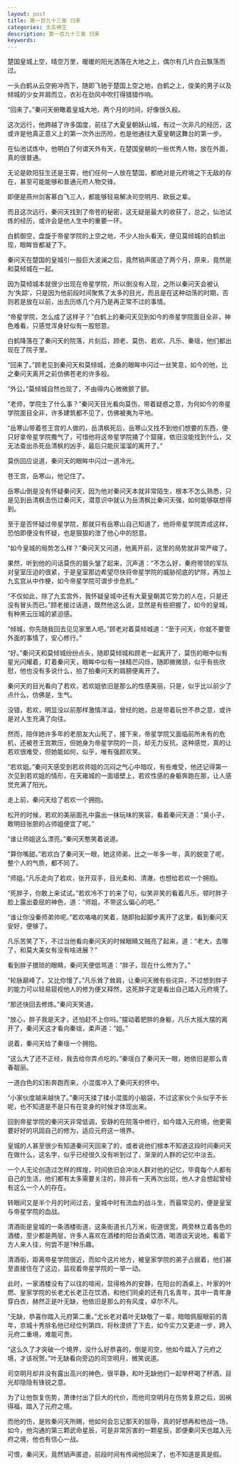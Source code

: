 ```yaml
---
layout: post
title: 第一百九十三章 归来
categories: 太古神王
description: 第一百九十三章 归来
keywords:
---
```


楚国皇城上空，晴空万里，暖暖的阳光洒落在大地之上，偶尔有几片白云飘荡而过。

一头白鹤从云空俯冲而下，随即飞驰于楚国上空之地，白鹤之上，俊美的男子以及倾城的少女并肩而立，衣衫在劲风中吹打得猎猎作响。

“回来了。”秦问天俯瞰着皇城大地，两个月的时间，好像很久般。

这次远行，他跨越了许多国度，前往了大夏皇朝妖山城，有过一次非凡的经历，这或许是他真正意义上的第一次外出历险，也是他通往大夏皇朝这舞台的第一步。

在仙池试炼中，他明白了何谓天外有天，在楚国皇朝的一些优秀人物，放在外面，真的很普通。

无论是欧阳狂生还是王霄，他们任何一人放在楚国，都绝对是元府境之下无敌的存在，甚至可能能够和普通元府人物交锋。

即便是燕州剑客慕白飞三人，都能够轻易解决司空明月、欧辰之辈。

而且这次远行，秦问天找到了帝苍的秘密，这无疑是最大的收获了，总之，仙池试炼的经历，或许会是他人生中的重要一环。

白鹤御空，盘旋于帝星学院的上空之地，不少人抬头看天，便见莫倾城的白鹤出现，眼眸皆都凝了下。

秦问天在楚国的皇城引一股巨大波澜之后，竟然销声匿迹了两个月，原来，竟然是和莫倾城在一起。

因为莫倾城本就很少出现在帝星学院，所以倒没有人现，之所以秦问天会被认为‘失踪’，只是因为他前段时间聚焦了太多的目光，而且是在这种动荡的时期，否则若是放在以前，出去历练几个月乃是再正常不过的事情。

“帝星学院，怎么成了这样子？”白鹤上的秦问天见到如今的帝星学院面目全非，神色难看，只感觉浑身好似有一股怒意。

白鹤降落在了秦问天的院落，片刻后，顾老、莫伤、若欢、凡乐、秦瑶，他们都出现在了院子里。

“回来了。”顾老见到秦问天和莫倾城，沧桑的眼眸中闪过一丝笑意，如今的他，比之秦问天离开之前仿佛苍老的许多般。

“外公。”莫倾城自然也现了，不由得内心微微颤了颤。

“老师，学院生了什么事？”秦问天目光看向莫伤，带着疑惑之意，为何如今的帝星学院面目全非，许多建筑都不见了，仿佛被夷为平地。

“岳寒山带着苍王宫的人做的，岳清枫死后，岳寒山又找不到他们想要的东西，便只好拿帝星学院撒气了，可惜他将这帝星学院捅了个窟窿，依旧没能找到什么，又无法查出杀死岳清枫的凶手，最后只能灰溜溜的离开了。”

莫伤回应说道，秦问天的眼眸中闪过一道冷光。

苍王宫，岳寒山，他记住了。

岳寒山倒是没有怀疑秦问天，因为他对秦问天本就非常陌生，根本不怎么熟悉，只是见到岳清枫击伤过秦问天，潜意识中就认为岳清枫比秦问天强，如何能够联想得到。

至于是否怀疑过帝星学院，那就只有岳寒山自己知道了，他将帝星学院弄成这样，恐怕即便没有怀疑，也是狠狠的泄了他心中的怒意。

“如今皇城的局势怎么样？”秦问天又问道，他离开前，这里的局势就非常严峻了。

果然，听到他的问话莫伤的眉头皱了起来，沉声道：“不怎么好，秦府带领的军队对皇室压迫的很紧，于是皇室那边希望尽快将帝星学院的威胁彻底的铲除，再加上九玄宫从中作梗，如今帝星学院可谓步步危机。”

“不仅如此，除了九玄宫外，我怀疑皇城中还有大夏皇朝其它势力的人在，只是还没有冒头而已。”顾老接过话道，既然他这么说，显然是有些把握了，如今的皇城，有种黑云压城的紧迫感。

“倾城，你先随我回去见见家里人吧。”顾老对着莫倾城道：“至于问天，你就不要管外面的事情了，安心修行。”

“好。”秦问天和莫倾城纷纷点头，随即莫倾城和顾老一起离开了，莫伤的眼中似有星光闪耀着，盯着秦问天，眼眸中似有一抹精芒闪烁，随即微微颔，似乎有些欣慰，他也没有多说什么，拍了拍秦问天的肩膀便离开了。

秦问天的目光看向了若欢，若欢姐依旧是那么的性感美丽，只是，似乎比以前少了点什么，仿佛是，生气。

没错，若欢，明显没以前那样激情洋溢，曾经的她，总是带着玩世不恭之意，或许是对人生充满了向往。

然而，陪伴她许多年的老朋友大山死了，接下来，帝星学院又面临前所未有的危机，还被苍王宫欺压，但她身为帝星学院的一员，却无力反抗，这种感觉，真的让若欢很难受，但她能如何，似乎，唯有强颜欢笑。

“若欢姐。”秦问天感受到若欢师姐的沉闷之气心中暗叹，有些难受，他还记得第一次见到若欢姐的情形，在天雍城的一面墙壁上，若欢性感的身躯奔跑在那，让人感觉充满了阳光。

走上前，秦问天给了若欢一个拥抱。

松开的时候，若欢的美丽面孔中露出一抹玩味的笑容，看着秦问天道：“臭小子，敢明目张胆的占师姐便宜了呢。”

“谁让师姐这么漂亮。”秦问天憨笑着说道。

“算你嘴甜。”若欢白了秦问天一眼，她这师弟，比之一年多一年，真的蜕变了呢，整个人的气质，都不同了。

“师姐。”凡乐走向了若欢，张开双手，目光柔和、清澈，也想给若欢一个拥抱。

“死胖子，你敢上来试试。”若欢冷不丁的来了句，似笑非笑的看着凡乐，顿时胖子脸上露出委屈的神色，道：“师姐，不带这么偏心的吧。”

“谁让你没秦师弟帅呢。”若欢咯咯的笑着，随即抬起脚步离开了这里，看到秦问天安好，便够了。

凡乐苦笑了下，不过当他看向秦问天的时候眼睛又贼亮了起来，道：“老大，去哪了，和莫大美女有没有啥进展？”

看到胖子猥琐的眼睛，秦问天便低骂道：“胖子，现在什么修为了。”

“轮脉巅峰了，又比你慢了。”凡乐耸了耸肩，让秦问天微有些诧异，不过想到胖子的能力可以轻易窥视他人的修为便又释然，这死胖子定是看出自己踏入元府境了。

“那还快回去修炼。”秦问天笑道。

“放心，胖子我是天才，还怕赶不上你吗。”摆动着肥胖的身躯，凡乐大摇大摆的离开了，秦问天这才看向秦瑶，柔声道：“姐。”

说着，秦问天给了秦瑶一个拥抱。

“这么大了还不正经，我去给你弄点吃的。”秦瑶白了秦问天一眼，她依旧是那么青春靓丽。

一道白色的幻影奔跑而来，小混蛋冲入了秦问天的怀中。

“小家伙度越来越快了。”秦问天揉了揉小混蛋的小脑袋，不过这家伙个头似乎不长呢，也不知道是不是只有在变身的时候才体现出来。

回到帝星学院的秦问天非常低调，安静的在院落中修行，如今踏入元府境，他更需要好好的巩固自己的修为，适应元府这一境界。

皇城的人甚至很少有知道秦问天回来了的，或者说他们根本不知道这段时间秦问天在做什么，这名字，似乎已经很久没有听到过了，渐渐的人群的记忆中淡去。

一个人无论创造过怎样的辉煌，时间依旧会冲淡人群对他的记忆，毕竟每个人都有自己的生活，他们都有太多需要关注的，除非有一天再次出现，他人才会想起曾经有这么一个人的存在。

转眼间又是半个月的时间过去，皇城中时有流血的战斗生，而最常见的，便是皇室与帝星学院的血战。

清酒街是皇城的一条酒楼街道，这条街道长几万米，街道很宽，两旁林立着各色的酒楼，至少都是两层，许多人喜欢在酒楼的阳台酒桌饮酒，喝酒谈天说地，看着下方人来人往，何尝不是?种乐趣。

清酒街，距离帝星学院很近，而如今这片地方，被皇家学院的弟子占据着，他们甚至直接住在了这边，监视着帝星学院的一举一动。

此时，一家酒楼没有了以往的喧闹，显得格外的安静，在阳台的酒桌上，叶家的叶燃、皇家学院的长老尤长老正在饮酒，和他们同桌的还有几名青年，其中一青年身穿白衣，赫然正是叶无缺，他依旧是那么的有风度，卓尔不凡。

“无缺，恭喜你踏入元府第二重。”尤长老对着叶无缺敬了一辈，暗暗佩服眼前的青年，京城十秀排名他已经位列第四，将秋漠挤了下去，如今实力又更进一步，跨入元府二重境，难能可贵。

“这么久了才突破一个境界，没什么好恭喜的，倒是司空，他如今踏入了元府之境，才该祝贺。”叶无缺看向旁边的司空明月，微笑说道。

司空明月却并没有露出高兴的神色，很平静，和叶无缺他们一起举杯喝了杯酒，目光却隐隐有锋锐之意。

为了让他恢复伤势，萧律付出了巨大的代价，而他司空明月在伤势复原之后，因祸得福，踏入了元府之境。

而他的伤，是败秦问天所赐，他如何会忘记那天的屈辱，真的好想再和他战一场，如今，他沟通的第三颗武命星辰，可是非常厉害的一颗星辰，即便秦问天也踏入元府之境，他也有信心一战。

可恨，秦问天，竟然销声匿迹，前段时间有传闻他回来了，也不知道是真是假。
